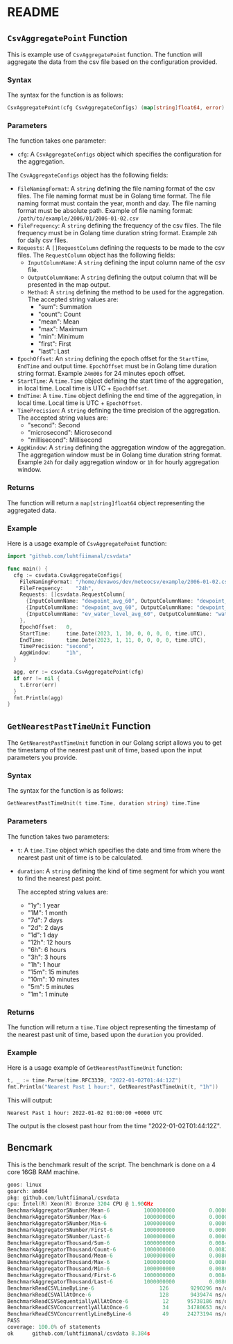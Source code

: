 # README

## `CsvAggregatePoint` Function

This is example use of `CsvAggregatePoint` function. The function will aggregate the data from the csv file based on the configuration provided.

### Syntax

The syntax for the function is as follows:

```go
CsvAggregatePoint(cfg CsvAggregateConfigs) (map[string]float64, error)
```

### Parameters

The function takes one parameter:

- `cfg`: A `CsvAggregateConfigs` object which specifies the configuration for the aggregation.

The `CsvAggregateConfigs` object has the following fields:

- `FileNamingFormat`: A `string` defining the file naming format of the csv files. The file naming format must be in Golang time format. The file naming format must contain the year, month and day. The file naming format must be absolute path. Example of file naming format: `/path/to/example/2006/01/2006-01-02.csv`
- `FileFrequency`: A `string` defining the frequency of the csv files. The file frequency must be in Golang time duration string format. Example `24h` for daily csv files.
- `Requests`: A `[]RequestColumn` defining the requests to be made to the csv files. The `RequestColumn` object has the following fields:
  - `InputColumnName`: A `string` defining the input column name of the csv file.
  - `OutputColumnName`: A `string` defining the output column that will be presented in the map output.
  - `Method`: A `string` defining the method to be used for the aggregation. The accepted string values are:
    - "sum": Summation
    - "count": Count
    - "mean": Mean
    - "max": Maximum
    - "min": Minimum
    - "first": First
    - "last": Last
- `EpochOffset`: An `string` defining the epoch offset for the `StartTime`, `EndTime` and output time. `EpochOffset` must be in Golang time duration string format. Example `24m00s` for 24 minutes epoch offset.
- `StartTime`: A `time.Time` object defining the start time of the aggregation, in local time. Local time is UTC + `EpochOffset`.
- `EndTime`: A `time.Time` object defining the end time of the aggregation, in local time. Local time is UTC + `EpochOffset`.
- `TimePrecision`: A `string` defining the time precision of the aggregation. The accepted string values are:
  - "second": Second
  - "microsecond": Microsecond
  - "millisecond": Millisecond
- `AggWindow`: A `string` defining the aggregation window of the aggregation. The aggregation window must be in Golang time duration string format. Example `24h` for daily aggregation window or `1h` for hourly aggregation window.

### Returns

The function will return a `map[string]float64` object representing the aggregated data.

### Example

Here is a usage example of `CsvAggregatePoint` function:

```go
import "github.com/luhtfiimanal/csvdata"

func main() {
  cfg := csvdata.CsvAggregateConfigs{
    FileNamingFormat: "/home/devawos/dev/meteocsv/example/2006-01-02.csv",
    FileFrequency:    "24h",
    Requests: []csvdata.RequestColumn{
      {InputColumnName: "dewpoint_avg_60", OutputColumnName: "dewpoint_avg", Method: csvdata.MEAN},
      {InputColumnName: "dewpoint_avg_60", OutputColumnName: "dewpoint_max", Method: csvdata.MAX},
      {InputColumnName: "ev_water_level_avg_60", OutputColumnName: "water_level", Method: csvdata.MEAN},
    },
    EpochOffset:   0,
    StartTime:     time.Date(2023, 1, 10, 0, 0, 0, 0, time.UTC),
    EndTime:       time.Date(2023, 1, 11, 0, 0, 0, 0, time.UTC),
    TimePrecision: "second",
    AggWindow:     "1h",
  }

  agg, err := csvdata.CsvAggregatePoint(cfg)
  if err != nil {
    t.Error(err)
  }
  fmt.Println(agg)
}
```

## `GetNearestPastTimeUnit` Function

The `GetNearestPastTimeUnit` function in our Golang script allows you to get the timestamp of the nearest past unit of time, based upon the input parameters you provide.

### Syntax

The syntax for the function is as follows:

```go
GetNearestPastTimeUnit(t time.Time, duration string) time.Time
```

### Parameters

The function takes two parameters:

- `t`: A `time.Time` object which specifies the date and time from where the nearest past unit of time is to be calculated.

- `duration`: A `string` defining the kind of time segment for which you want to find the nearest past point.

  The accepted string values are:
  
  - "1y": 1 year
  - "1M": 1 month
  - "7d": 7 days
  - "2d": 2 days
  - "1d": 1 day
  - "12h": 12 hours
  - "6h": 6 hours
  - "3h": 3 hours
  - "1h": 1 hour
  - "15m": 15 minutes
  - "10m": 10 minutes
  - "5m": 5 minutes
  - "1m": 1 minute

### Returns

The function will return a `time.Time` object representing the timestamp of the nearest past unit of time, based upon the `duration` you provided.

### Example

Here is a usage example of `GetNearestPastTimeUnit` function:

```go
t, _ := time.Parse(time.RFC3339, "2022-01-02T01:44:12Z")
fmt.Println("Nearest Past 1 hour:", GetNearestPastTimeUnit(t, "1h"))
```

This will output:

```
Nearest Past 1 hour: 2022-01-02 01:00:00 +0000 UTC
```

The output is the closest past hour from the time "2022-01-02T01:44:12Z".


## Bencmark
This is the benchmark result of the script. The benchmark is done on a 4 core 16GB RAM machine.
```go
goos: linux
goarch: amd64
pkg: github.com/luhtfiimanal/csvdata
cpu: Intel(R) Xeon(R) Bronze 3204 CPU @ 1.90GHz
BenchmarkAggregator5Number/Mean-6          	1000000000	         0.0000260 ns/op	       0 B/op	       0 allocs/op
BenchmarkAggregator5Number/Max-6           	1000000000	         0.0000134 ns/op	       0 B/op	       0 allocs/op
BenchmarkAggregator5Number/Min-6           	1000000000	         0.0000149 ns/op	       0 B/op	       0 allocs/op
BenchmarkAggregator5Number/First-6         	1000000000	         0.0000194 ns/op	       0 B/op	       0 allocs/op
BenchmarkAggregator5Number/Last-6          	1000000000	         0.0000187 ns/op	       0 B/op	       0 allocs/op
BenchmarkAggregatorThousand/Sum-6          	1000000000	         0.008420 ns/op	       0 B/op	       0 allocs/op
BenchmarkAggregatorThousand/Count-6        	1000000000	         0.008290 ns/op	       0 B/op	       0 allocs/op
BenchmarkAggregatorThousand/Mean-6         	1000000000	         0.008646 ns/op	       0 B/op	       0 allocs/op
BenchmarkAggregatorThousand/Max-6          	1000000000	         0.008687 ns/op	       0 B/op	       0 allocs/op
BenchmarkAggregatorThousand/Min-6          	1000000000	         0.008664 ns/op	       0 B/op	       0 allocs/op
BenchmarkAggregatorThousand/First-6        	1000000000	         0.008466 ns/op	       0 B/op	       0 allocs/op
BenchmarkAggregatorThousand/Last-6         	1000000000	         0.008690 ns/op	       0 B/op	       0 allocs/op
BenchmarkReadCSVLineByLine-6               	     126	   9290296 ns/op	 1648463 B/op	    2910 allocs/op
BenchmarkReadCSVAllAtOnce-6                	     128	   9439474 ns/op	 1775413 B/op	    2923 allocs/op
BenchmarkReadCSVSequentiallyAllAtOnce-6    	      12	  95738186 ns/op	17721998 B/op	   29209 allocs/op
BenchmarkReadCSVConcurrentlyAllAtOnce-6    	      34	  34780653 ns/op	17721476 B/op	   29218 allocs/op
BenchmarkReadCSVConcurrentlyLineByLine-6   	      49	  24273194 ns/op	16452236 B/op	   29091 allocs/op
PASS
coverage: 100.0% of statements
ok  	github.com/luhtfiimanal/csvdata	8.384s
```

